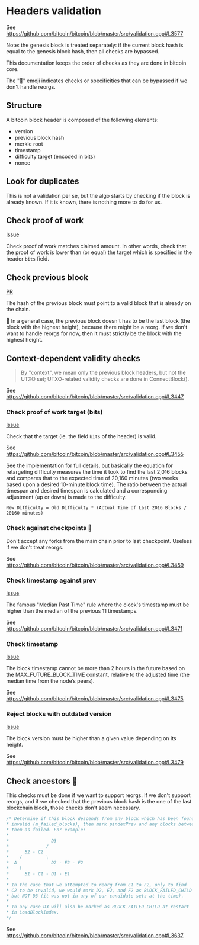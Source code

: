 # Headers validation

See <https://github.com/bitcoin/bitcoin/blob/master/src/validation.cpp#L3577>

Note: the genesis block is treated separately: if the current block hash is equal to the genesis block hash, then all checks are bypassed.

This documentation keeps the order of checks as they are done in bitcoin core.

The "🙈" emoji indicates checks or specificities that can be bypassed if we don't handle reorgs.

## Structure

A bitcoin block header is composed of the following elements:

- version
- previous block hash
- merkle root
- timestamp
- difficulty target (encoded in bits)
- nonce

## Look for duplicates

This is not a validation per se, but the algo starts by checking if the block is already known.
If it is known, there is nothing more to do for us.

## Check proof of work

[Issue](https://github.com/bitcoin-stark/khepri-starknet/issues/13)

Check proof of work matches claimed amount. In other words, check that the proof of work is lower than (or equal) the target which is specified in the header `bits` field.

## Check previous block

[PR](https://github.com/bitcoin-stark/khepri-starknet/pull/19)

The hash of the previous block must point to a valid block that is already on the chain.

🙈 In a general case, the previous block doesn't has to be the last block (the block with the highest height), because there might be
a reorg. If we don't want to handle reorgs for now, then it must strictly be the block with the highest height.

## Context-dependent validity checks

> By "context", we mean only the previous block headers, but not the UTXO set; UTXO-related validity checks are done in ConnectBlock().

See <https://github.com/bitcoin/bitcoin/blob/master/src/validation.cpp#L3447>

### Check proof of work target (bits)

[Issue](https://github.com/bitcoin-stark/khepri-starknet/issues/11)

Check that the target (ie. the field `bits` of the header) is valid.

See <https://github.com/bitcoin/bitcoin/blob/master/src/validation.cpp#L3455>

See the implementation for full details, but basically the equation for retargeting difficulty measures the time it took to find the last 2,016 blocks and compares that to the expected time of 20,160 minutes (two weeks based upon a desired 10-minute block time). The ratio between the actual timespan and desired timespan is calculated and a corresponding adjustment (up or down) is made to the difficulty.

`New Difficulty = Old Difficulty * (Actual Time of Last 2016 Blocks / 20160 minutes)`

### Check against checkpoints 🙈

Don't accept any forks from the main chain prior to last checkpoint. Useless if we don't treat reorgs.

See <https://github.com/bitcoin/bitcoin/blob/master/src/validation.cpp#L3459>

### Check timestamp against prev

[Issue](https://github.com/bitcoin-stark/khepri-starknet/issues/7)

The famous "Median Past Time" rule where the clock's timestamp must be higher than the median of the previous 11 timestamps.

See <https://github.com/bitcoin/bitcoin/blob/master/src/validation.cpp#L3471>

### Check timestamp

[Issue](https://github.com/bitcoin-stark/khepri-starknet/issues/26)

The block timestamp cannot be more than 2 hours in the future based on the MAX_FUTURE_BLOCK_TIME constant,
relative to the adjusted time (the median time from the node’s peers).

See <https://github.com/bitcoin/bitcoin/blob/master/src/validation.cpp#L3475>

### Reject blocks with outdated version

[Issue](https://github.com/bitcoin-stark/khepri-starknet/issues/25)

The block version must be higher than a given value depending on its height.

See <https://github.com/bitcoin/bitcoin/blob/master/src/validation.cpp#L3479>

## Check ancestors 🙈

This checks must be done if we want to support reorgs. If we don't support reorgs, and if we checked that the
previous block hash is the one of the last blockchain block, those checks don't seem necessary.

```cpp
/* Determine if this block descends from any block which has been found
* invalid (m_failed_blocks), then mark pindexPrev and any blocks between
* them as failed. For example:
*
*                D3
*              /
*      B2 - C2
*    /         \
*  A             D2 - E2 - F2
*    \
*      B1 - C1 - D1 - E1
*
* In the case that we attempted to reorg from E1 to F2, only to find
* C2 to be invalid, we would mark D2, E2, and F2 as BLOCK_FAILED_CHILD
* but NOT D3 (it was not in any of our candidate sets at the time).
*
* In any case D3 will also be marked as BLOCK_FAILED_CHILD at restart
* in LoadBlockIndex.
*/
```

See <https://github.com/bitcoin/bitcoin/blob/master/src/validation.cpp#L3637>
